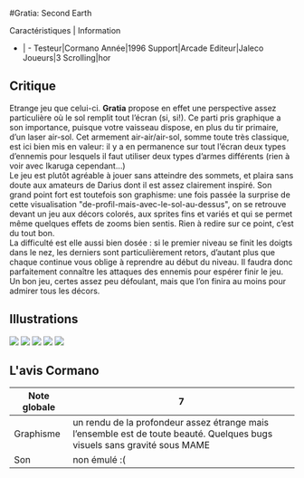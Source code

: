 #Gratia: Second Earth

Caractéristiques | Information
- | -
Testeur|Cormano
Année|1996
Support|Arcade
Editeur|Jaleco
Joueurs|3
Scrolling|hor

## Critique
Etrange jeu que celui-ci. <b>Gratia</b> propose en effet une perspective assez particulière où le sol remplit tout l’écran (si, si!). Ce parti pris graphique a son importance, puisque votre vaisseau dispose, en plus du tir primaire, d’un laser air-sol. Cet armement air-air/air-sol, somme toute très classique, est ici bien mis en valeur: il y a en permanence sur tout l’écran deux types d’ennemis pour lesquels il faut utiliser deux types d’armes différents (rien à voir avec Ikaruga cependant…)<br/>Le jeu est plutôt agréable à jouer sans atteindre des sommets, et plaira sans doute aux amateurs de Darius dont il est assez clairement inspiré. Son grand point fort est toutefois son graphisme: une fois passée la surprise de cette visualisation "de-profil-mais-avec-le-sol-au-dessus", on se retrouve devant un jeu aux décors colorés, aux sprites fins et variés et qui se permet même quelques effets de zooms bien sentis. Rien à redire sur ce point, c’est du tout bon.<br/>La difficulté est elle aussi bien dosée : si le premier niveau se finit les doigts dans le nez, les derniers sont particulièrement retors, d’autant plus que chaque continue vous oblige à reprendre au début du niveau. Il faudra donc parfaitement connaître les attaques des ennemis pour espérer finir le jeu.<br/>Un bon jeu, certes assez peu défoulant, mais que l’on finira au moins pour admirer tous les décors.<br/>

## Illustrations
![](http://www.shmup.com/images/thumbs/gratia1.jpg)
![](http://www.shmup.com/images/thumbs/gratia2.jpg)
![](http://www.shmup.com/images/thumbs/gratia3.jpg)
![](http://www.shmup.com/images/thumbs/)
![](http://www.shmup.com/images/thumbs/)

## L'avis Cormano
Note globale|7
-|-
Graphisme|un rendu de la profondeur assez étrange mais l’ensemble est de toute beauté. Quelques bugs visuels sans gravité sous MAME
Son|non émulé :(
